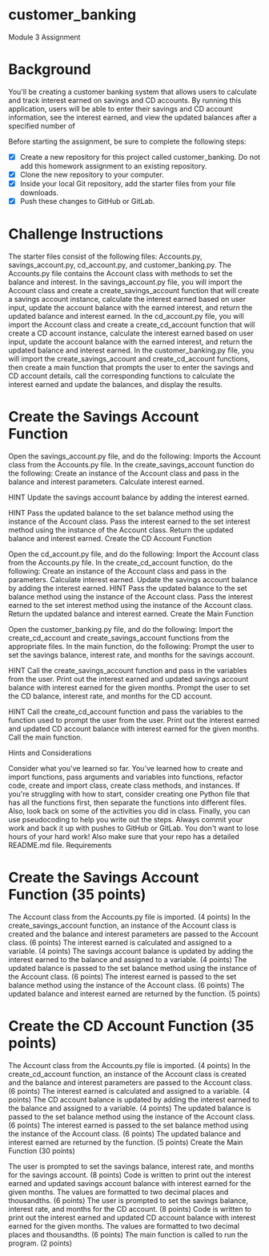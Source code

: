 # customer_banking
Module 3 Assignment

# Background

You'll be creating a customer banking system that allows users to calculate and track interest earned on savings and CD accounts. By running this application, users will be able to enter their savings and CD account information, see the interest earned, and view the updated balances after a specified number of 

Before starting the assignment, be sure to complete the following steps:
- [x] Create a new repository for this project called customer_banking. Do not add this homework assignment to an existing repository.
- [x] Clone the new repository to your computer.
- [x] Inside your local Git repository, add the starter files from your file downloads.
- [x] Push these changes to GitHub or GitLab.

# Challenge Instructions

The starter files consist of the following files: Accounts.py, savings_account.py, cd_account.py, and customer_banking.py. The Accounts.py file contains the Account class with methods to set the balance and interest.
In the savings_account.py file, you will import the Account class and create a create_savings_account function that will create a savings account instance, calculate the interest earned based on user input, update the account balance with the earned interest, and return the updated balance and interest earned.
In the cd_account.py file, you will import the Account class and create a create_cd_account function that will create a CD account instance, calculate the interest earned based on user input, update the account balance with the earned interest, and return the updated balance and interest earned.
In the customer_banking.py file, you will import the create_savings_account and create_cd_account functions, then create a main function that prompts the user to enter the savings and CD account details, call the corresponding functions to calculate the interest earned and update the balances, and display the results.

# Create the Savings Account Function

Open the savings_account.py file, and do the following:
Imports the Account class from the Accounts.py file.
In the create_savings_account function do the following:
Create an instance of the Account class and pass in the balance and interest parameters.
Calculate interest earned.

HINT
Update the savings account balance by adding the interest earned.

HINT
Pass the updated balance to the set balance method using the instance of the Account class.
Pass the interest earned to the set interest method using the instance of the Account class.
Return the updated balance and interest earned.
Create the CD Account Function

Open the cd_account.py file, and do the following:
Import the Account class from the Accounts.py file.
In the create_cd_account function, do the following:
Create an instance of the Account class and pass in the parameters.
Calculate interest earned.
Update the savings account balance by adding the interest earned.
HINT
Pass the updated balance to the set balance method using the instance of the Account class.
Pass the interest earned to the set interest method using the instance of the Account class.
Return the updated balance and interest earned.
Create the Main Function

Open the customer_banking.py file, and do the following:
Import the create_cd_account and create_savings_account functions from the appropriate files.
In the main function, do the following:
Prompt the user to set the savings balance, interest rate, and months for the savings account.

HINT
Call the create_savings_account function and pass in the variables from the user.
Print out the interest earned and updated savings account balance with interest earned for the given months.
Prompt the user to set the CD balance, interest rate, and months for the CD account.

HINT
Call the create_cd_account function and pass the variables to the function used to prompt the user from the user.
Print out the interest earned and updated CD account balance with interest earned for the given months.
Call the main function.

Hints and Considerations

Consider what you've learned so far. You’ve learned how to create and import functions, pass arguments and variables into functions, refactor code, create and import class, create class methods, and instances.
If you're struggling with how to start, consider creating one Python file that has all the functions first, then separate the functions into different files. Also, look back on some of the activities you did in class. Finally, you can use pseudocoding to help you write out the steps.
Always commit your work and back it up with pushes to GitHub or GitLab. You don't want to lose hours of your hard work! Also make sure that your repo has a detailed README.md file.
Requirements

# Create the Savings Account Function (35 points)

The Account class from the Accounts.py file is imported. (4 points)
In the create_savings_account function, an instance of the Account class is created and the balance and interest parameters are passed to the Account class. (6 points)
The interest earned is calculated and assigned to a variable. (4 points)
The savings account balance is updated by adding the interest earned to the balance and assigned to a variable. (4 points)
The updated balance is passed to the set balance method using the instance of the Account class. (6 points)
The interest earned is passed to the set balance method using the instance of the Account class. (6 points)
The updated balance and interest earned are returned by the function. (5 points)

# Create the CD Account Function (35 points)

The Account class from the Accounts.py file is imported. (4 points)
In the create_cd_account function, an instance of the Account class is created and the balance and interest parameters are passed to the Account class. (6 points)
The interest earned is calculated and assigned to a variable. (4 points)
The CD account balance is updated by adding the interest earned to the balance and assigned to a variable. (4 points)
The updated balance is passed to the set balance method using the instance of the Account class. (6 points)
The interest earned is passed to the set balance method using the instance of the Account class. (6 points)
The updated balance and interest earned are returned by the function. (5 points)
Create the Main Function (30 points)

The user is prompted to set the savings balance, interest rate, and months for the savings account. (8 points)
Code is written to print out the interest earned and updated savings account balance with interest earned for the given months. The values are formatted to two decimal places and thousandths. (6 points)
The user is prompted to set the savings balance, interest rate, and months for the CD account. (8 points)
Code is written to print out the interest earned and updated CD account balance with interest earned for the given months. The values are formatted to two decimal places and thousandths. (6 points)
The main function is called to run the program. (2 points)
